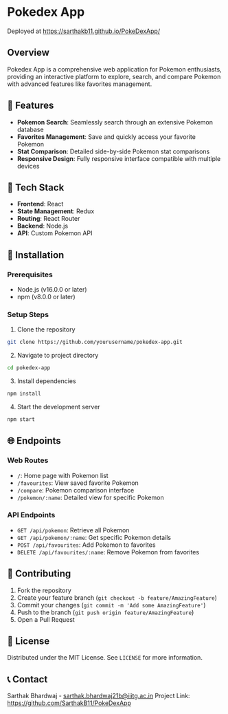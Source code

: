 # Pokedex App
Deployed at https://sarthakb11.github.io/PokeDexApp/
## Overview
Pokedex App is a comprehensive web application for Pokemon enthusiasts, providing an interactive platform to explore, search, and compare Pokemon with advanced features like favorites management.

## 🌟 Features
- **Pokemon Search**: Seamlessly search through an extensive Pokemon database
- **Favorites Management**: Save and quickly access your favorite Pokemon
- **Stat Comparison**: Detailed side-by-side Pokemon stat comparisons
- **Responsive Design**: Fully responsive interface compatible with multiple devices

## 🚀 Tech Stack
- **Frontend**: React
- **State Management**: Redux
- **Routing**: React Router
- **Backend**: Node.js
- **API**: Custom Pokemon API

## 🔧 Installation

### Prerequisites
- Node.js (v16.0.0 or later)
- npm (v8.0.0 or later)

### Setup Steps
1. Clone the repository
```bash
git clone https://github.com/yourusername/pokedex-app.git
```

2. Navigate to project directory
```bash
cd pokedex-app
```

3. Install dependencies
```bash
npm install
```

4. Start the development server
```bash
npm start
```

## 🌐 Endpoints

### Web Routes
- `/`: Home page with Pokemon list
- `/favourites`: View saved favorite Pokemon
- `/compare`: Pokemon comparison interface
- `/pokemon/:name`: Detailed view for specific Pokemon

### API Endpoints
- `GET /api/pokemon`: Retrieve all Pokemon
- `GET /api/pokemon/:name`: Get specific Pokemon details
- `POST /api/favourites`: Add Pokemon to favorites
- `DELETE /api/favourites/:name`: Remove Pokemon from favorites

## 🤝 Contributing
1. Fork the repository
2. Create your feature branch (`git checkout -b feature/AmazingFeature`)
3. Commit your changes (`git commit -m 'Add some AmazingFeature'`)
4. Push to the branch (`git push origin feature/AmazingFeature`)
5. Open a Pull Request

## 📄 License
Distributed under the MIT License. See `LICENSE` for more information.

## 📞 Contact
Sarthak Bhardwaj - sarthak.bhardwaj21b@iiitg.ac.in
Project Link: https://github.com/SarthakB11/PokeDexApp

